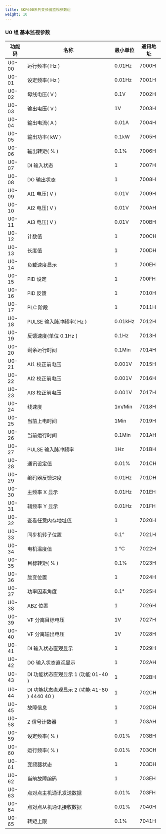 ```yaml
---
title: SKF600系列变频器监视参数组
weight: 10
---
```

### U0 组 基本监视参数
| 功能码 | 名称 | 最小单位 | 通讯地址 |
| ---- | ---- | ---- | ---- |
| U0-00 | 运行频率( Hz ) | 0.01Hz | 7000H |
| U0-01 | 设定频率( Hz ) | 0.01Hz | 7001H |
| U0-02 | 母线电压( V ) | 0.1V | 7002H |
| U0-03 | 输出电压( V ) | 1V | 7003H |
| U0-04 | 输出电流( A ) | 0.01A | 7004H |
| U0-05 | 输出功率( kW ) | 0.1kW | 7005H |
| U0-06 | 输出转矩( % ) | 0.1% | 7006H |
| U0-07 | DI 输入状态 | 1 | 7007H |
| U0-08 | DO 输出状态 | 1 | 7008H |
| U0-09 | AI1 电压( V ) | 0.01V | 7009H |
| U0-10 | AI2 电压( V ) | 0.01V | 700AH |
| U0-11 | AI3 电压( V ) | 0.01V | 700BH |
| U0-12 | 计数值 | 1 | 700CH |
| U0-13 | 长度值 | 1 | 700DH |
| U0-14 | 负载速度显示 | 1 | 700EH |
| U0-15 | PID 设定 | 1 | 700FH |
| U0-16 | PID 反馈 | 1 | 7010H |
| U0-17 | PLC 阶段 | 1 | 7011H |
| U0-18 | PULSE 输入脉冲频率( Hz ) | 0.01kHz | 7012H |
| U0-19 | 反馈速度(单位 0.1Hz ) | 0.1Hz | 7013H |
| U0-20 | 剩余运行时间 | 0.1Min | 7014H |
| U0-21 | AI1 校正前电压 | 0.001V | 7015H |
| U0-22 | AI2 校正前电压 | 0.001V | 7016H |
| U0-23 | AI3 校正前电压 | 0.001V | 7017H |
| U0-24 | 线速度 | 1m/Min | 7018H |
| U0-25 | 当前上电时间 | 1Min | 7019H |
| U0-26 | 当前运行时间 | 0.1Min | 701AH |
| U0-27 | PULSE 输入脉冲频率 | 1Hz | 701BH |
| U0-28 | 通讯设定值 | 0.01% | 701CH |
| U0-29 | 编码器反馈速度 | 0.01Hz | 701DH |
| U0-30 | 主频率 X 显示 | 0.01Hz | 701EH |
| U0-31 | 辅频率 Y 显示 | 0.01Hz | 701FH | 
| U0-32 | 查看任意内存地址值 | 1 | 7020H |
| U0-33 | 同步机转子位置 | 0.1° | 7021H |
| U0-34 | 电机温度值 | 1 ℃ | 7022H |
| U0-35 | 目标转矩( % ) | 0.1% | 7023H |
| U0-36 | 旋变位置 | 1 | 7024H |
| U0-37 | 功率因素角度 | 0.1° | 7025H |
| U0-38 | ABZ 位置 | 1 | 7026H |
| U0-39 | VF 分离目标电压 | 1V | 7027H |
| U0-40 | VF 分离输出电压 | 1V | 7028H |
| U0-41 | DI 输入状态直观显示 | 1 | 7029H |
| U0-42 | DO 输入状态直观显示 | 1 | 702AH |
| U0-43 | DI 功能状态直观显示 1 (功能 01-40 ) | 1 | 702BH |
| U0-44 | DI 功能状态直观显示 2 (功能 41-80 ) 4440 40 ) | 1 | 702CH |
| U0-45 | 故障信息 | 1 | 702DH |
| U0-58 | Z 信号计数器 | 1 | 703AH |
| U0-59 | 设定频率( % ) | 0.01% | 703BH |
| U0-60 | 运行频率( % ) | 0.01% | 703CH |
| U0-61 | 变频器状态 | 1 | 703DH |
| U0-62 | 当前故障编码 | 1 | 703EH |
| U0-63 | 点对点主机通讯发送数据 | 0.01% | 703FH |
| U0-64 | 点对点从机通讯接收数据 | 0.01% | 7040H |
| U0-65 | 转矩上限 | 0.1% | 7041H | 